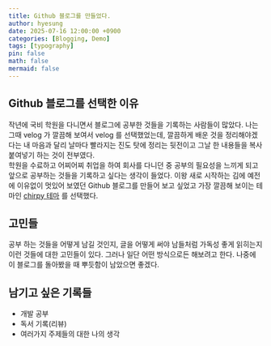 ```yaml
---
title: Github 블로그를 만들었다.
author: hyesung
date: 2025-07-16 12:00:00 +0900
categories: [Blogging, Demo]
tags: [typography]
pin: false
math: false
mermaid: false
---
```


## Github 블로그를 선택한 이유
작년에 국비 학원을 다니면서 블로그에 공부한 것들을 기록하는 사람들이 많았다. 나는 그때 velog 가 깔끔해 보여서 velog 를 선택했었는데, 깔끔하게 배운 것을 정리해야겠다는 내 마음과 달리 날마다 빨라지는 진도 탓에 정리는 뒷전이고 그날 한 내용들을 복사 붙여넣기 하는 것이 전부였다.
<br>
학원을 수료하고 어찌어찌 취업을 하여 회사를 다니던 중 공부의 필요성을 느끼게 되고 앞으로 공부하는 것들을 기록하고 싶다는 생각이 들었다. 이왕 새로 시작하는 김에 예전에 이유없이 멋있어 보였던 Github 블로그를 만들어 보고 싶었고 가장 깔끔해 보이는 테마인 [chirpy 테마](https://chirpy.cotes.page/) 를 선택했다.

## 고민들
공부 하는 것들을 어떻게 남길 것인지, 글을 어떻게 써야 남들처럼 가독성 좋게 읽히는지 이런 것들에 대한 고민들이 있다. 그러나 일단 어떤 방식으로든 해보려고 한다. 나중에 이 블로그를 돌아봤을 때 뿌듯함이 남았으면 좋겠다.

## 남기고 싶은 기록들
- 개발 공부
- 독서 기록(리뷰)
- 여러가지 주제들의 대한 나의 생각